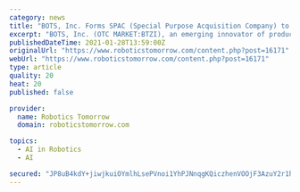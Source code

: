 ```yaml
---
category: news
title: "BOTS, Inc. Forms SPAC (Special Purpose Acquisition Company) to Acquire Companies in Robotics Space"
excerpt: "BOTS, Inc. (OTC MARKET:BTZI), an emerging innovator of products, technologies, and services for the rapidly growing cyber-security, digital robotics automation and AI for manufacturing industry, announced today the formation of Robot Acquisition Corporation (RoboSPAC),"
publishedDateTime: 2021-01-28T13:59:00Z
originalUrl: "https://www.roboticstomorrow.com/content.php?post=16171"
webUrl: "https://www.roboticstomorrow.com/content.php?post=16171"
type: article
quality: 20
heat: 20
published: false

provider:
  name: Robotics Tomorrow
  domain: roboticstomorrow.com

topics:
  - AI in Robotics
  - AI

secured: "JP8uB4kdY+jiwjkuiOYmlhLsePVnoi1YhPJNnqgKQiczhenVOOjF3AzuY2r1hPKbV9RKvU6Jv9FO+omGszNUBJ9xWhiXnM9Xdm5B1ot2Pq5A9N9rnaPQDmUHfWkBeM2mVUI2YBUFhSZ3InYouDHXk1phj4FyrS9zf4VN14sQ4OIOpnGfZCJgExTXvitJy4FnPEZ/6wI51AAb4YyI9jFW8+hb8AGOd0ZPkhkY/pkPNBdNCLfRC5+W0IvneHBRxTJaaY3hmxG3sJaG9dUdeAEheEsovw1t1oA9LhWnCIQSfJtLrUgaM4rmExpgk45+RWxlpEIbyqtTCHdPbFaA5SNw+0BJBK1ioa+h3G0kM2SBnmU=;M/GqQNl85b4qtc6onfL6/w=="
---
```


